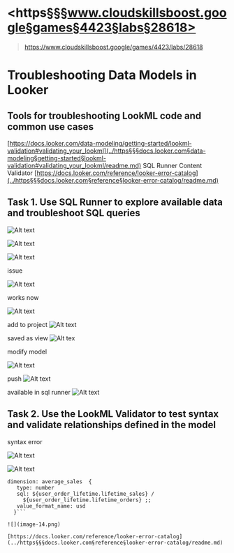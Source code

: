 # <https§§§www.cloudskillsboost.google§games§4423§labs§28618>
> <https://www.cloudskillsboost.google/games/4423/labs/28618>

# Troubleshooting Data Models in Looker

## Tools for troubleshooting LookML code and common use cases

[https://docs.looker.com/data-modeling/getting-started/lookml-validation#validating_your_lookml](../https§§§docs.looker.com§data-modeling§getting-started§lookml-validation#validating_your_lookml/readme.md)
SQL Runner
Content Validator
[https://docs.looker.com/reference/looker-error-catalog](../https§§§docs.looker.com§reference§looker-error-catalog/readme.md)

## Task 1. Use SQL Runner to explore available data and troubleshoot SQL queries

![Alt text](image-2.png)

![Alt text](image-3.png)

![Alt text](image-4.png)

issue

![Alt text](image-5.png)

works now

![Alt text](image-6.png)

add to project
![Alt text](image-7.png)

saved as  view
![Alt tex](image-8.png)

modify model

![Alt text](image-9.png)

push 
![Alt text](image-10.png)

available in sql runner
![Alt text](image-11.png)

## Task 2. Use the LookML Validator to test syntax and validate relationships defined in the model

syntax error

![Alt text](image-12.png)

![Alt text](image-13.png)

```
dimension: average_sales  {
   type: number
   sql: ${user_order_lifetime.lifetime_sales} /
     ${user_order_lifetime.lifetime_orders} ;;
   value_format_name: usd
  }```

![](image-14.png)

[https://docs.looker.com/reference/looker-error-catalog](../https§§§docs.looker.com§reference§looker-error-catalog/readme.md)

